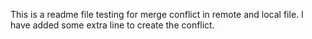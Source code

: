 This is a readme file testing for merge conflict in remote and local file. I have added some extra line to create the conflict.
